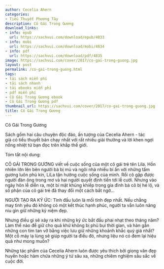 ```yaml
---
author: Cecelia Ahern
categories:
- Tiểu Thuyết Phương Tây
description: Cô Gái Trong Gương
download_links:
- info: epub
  url: https://sachvui.com/download/epub/4833
- info: mobi
  url: https://sachvui.com/download/mobi/4834
- info: pdf
  url: https://sachvui.com/download/pdf/4835
image: https://sachvui.com/cover/2017/co-gai-trong-guong.jpg
layout: post
permalink: /co-gai-trong-guong.html
tags:
- tải sách miễn phí
- tải sách nhanh
- tải ebooks miễn phí
- pdf miễn phí
- Cô Gái Trong Gương ebook
- Cô Gái Trong Gương pdf
thumbnail_url: https://sachvui.com/cover/2017/co-gai-trong-guong.jpg
title: Cô Gái Trong Gương
---
```


 <div class="item-desc text-justify"> <p>Cô Gái Trong Gương</p><p>Sách gồm hai câu chuyện độc đáo, ấn tượng của Cecelia Ahern - tác giả có tiểu thuyết bán chạy nhất với rất nhiều giải thưởng và lời khen ngợi nồng nhiệt từ bạn đọc trên khắp thế giới.</p><p>Tóm tắt nội dung:</p><p>CÔ GÁI TRONG GƯƠNG viết về cuộc sống của một cô gái trẻ tên Lila. Hồn nhiên lớn lên bên người bà bị mù và ngôi nhà nhiều bí ẩn với những tấm gương luôn phủ kín, LiLa tận hưởng cuộc sống của mình. Rồi cô gặp được người đàn ông trong mơ và hai người quyết định tiến tới lễ cưới. Nhưng vào ngày hôn lễ diễn ra, một bí mật khủng khiếp trong gia đình bà cô bị hé lộ, và số phận của cô gái trẻ đã thay đổi một cách bất ngờ…</p><p>NGƯỜI TẠO RA KÝ ỨC: Tình đầu luôn là mối tình đẹp nhất. Nếu chẳng may tình yêu đó không có một kết thúc hạnh phúc, người ta vẫn luôn nâng niu gìn giữ những kỷ niệm đẹp.</p><p>Nhưng điều gì sẽ xảy ra khi những ký ức bắt đầu phai nhạt theo tháng năm? Làm thế nào để giữ cho quá khứ không bị phủ bụi thời gian, và hàn gắn những con tim tan vỡ bằng việc lưu giữ những khoảnh khắc quý giá nhất? Một cỗ máy lạ lùng sẽ giúp người ta điều đó, nhưng liệu nó có đem lại hiệu quả như mong muốn?</p><p>Những tác phẩm của Cecelia Ahern luôn được yêu thích bởi giọng văn đẹp huyền hoặc hàm chứa những ý tứ sâu xa, những chiêm nghiệm sâu sắc về cuộc đời.</p> </div>